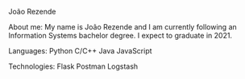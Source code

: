 João Rezende

About me:
  My name is João Rezende and I am currently following an Information Systems bachelor degree. I expect to graduate in 2021.
  
Languages:
  Python
  C/C++
  Java
  JavaScript
  
Technologies:
  Flask
  Postman
  Logstash
